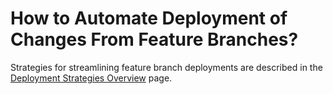 # How to Automate Deployment of Changes From Feature Branches?

<head>
  <link rel="canonical" href="https://docs.kuberocketci.io/faq/how-to/developer/automate-feature-branch-deployments" />
</head>

Strategies for streamlining feature branch deployments are described in the [Deployment Strategies Overview](/docs/operator-guide/cd/auto-stable-trigger-type) page.

